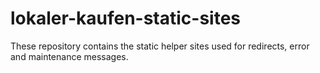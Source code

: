 # lokaler-kaufen-static-sites
These repository contains the static helper sites used for redirects, error and maintenance messages.

